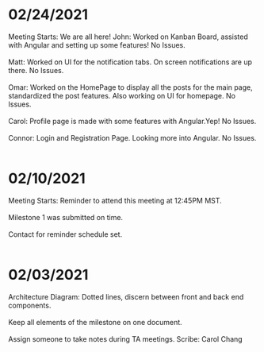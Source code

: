 # 02/24/2021
Meeting Starts: We are all here!
John: Worked on Kanban Board, assisted with Angular and setting up some features!
  No Issues.
<br></br>
Matt: Worked on UI for the notification tabs. On screen notifications are up there.
  No Issues.
<br></br>
Omar: Worked on the HomePage to display all the posts for the main page, standardized the post features. Also working on UI for homepage.
  No Issues.
<br></br>
Carol: Profile page is made with some features with Angular.Yep!
  No Issues.
<br></br>
Connor: Login and Registration Page. Looking more into Angular.
  No Issues.
<br></br>

# 02/10/2021
Meeting Starts: Reminder to attend this meeting at 12:45PM MST.
<br></br>
Milestone 1 was submitted on time.
<br></br>
Contact for reminder schedule set.
<br></br>

# 02/03/2021
Architecture Diagram: Dotted lines, discern between front and back end components.
<br></br>
Keep all elements of the milestone on one document.
<br></br>
Assign someone to take notes during TA meetings.
Scribe: Carol Chang
